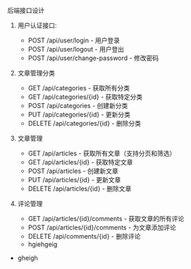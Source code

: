 后端接口设计
1. 用户认证接口:
   - POST /api/user/login - 用户登录
   -  POST /api/user/logout - 用户登出
   - POST /api/user/change-password - 修改密码
2. 文章管理分类
    - GET /api/categories - 获取所有分类
    -   GET /api/categories/{id} - 获取特定分类
    -   POST /api/categories - 创建新分类
    -   PUT /api/categories/{id} - 更新分类
    -   DELETE /api/categories/{id} - 删除分类

3. 文章管理
   - GET /api/articles - 获取所有文章（支持分页和筛选）
   - GET /api/articles/{id} - 获取特定文章
   - POST /api/articles - 创建新文章
   - PUT /api/articles/{id} - 更新文章
   - DELETE /api/articles/{id} - 删除文章

4. 评论管理
   - GET /api/articles/{id}/comments - 获取文章的所有评论
   - POST /api/articles/{id}/comments - 为文章添加评论
   - DELETE /api/comments/{id} - 删除评论
   - hgiehgeig
- gheigh
